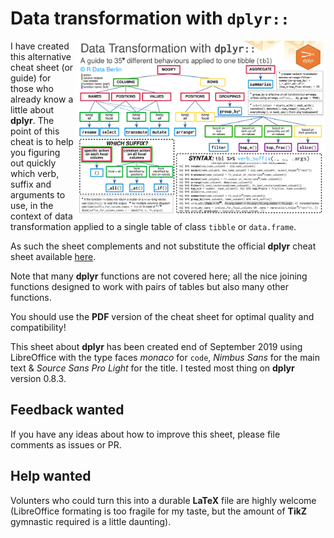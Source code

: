 # Data transformation with ``dplyr::``
<img src="pngs/dplyr_guide_for_one_table.png" width=400 height=283 align="right"/>

I have created this alternative cheat sheet (or guide) for those who already know a little about __dplyr__. The point of this cheat is to help you figuring out quickly which verb, suffix and arguments to use, in the context of data transformation applied to a single table of class ``tibble`` or ``data.frame``.

As such the sheet complements and not substitute the official __dplyr__ cheat sheet available [here](https://github.com/rstudio/cheatsheets).

Note that many __dplyr__ functions are not covered here; all the nice joining functions designed to work with pairs of tables but also many other functions.

You should use the __PDF__ version of the cheat sheet for optimal quality and compatibility!

This sheet about __dplyr__ has been created end of September 2019 using LibreOffice with the type faces _monaco_ for ``code``, _Nimbus Sans_ for the main text & _Source Sans Pro Light_ for the title. I tested most thing on __dplyr__ version 0.8.3.

## Feedback wanted

If you have any ideas about how to improve this sheet, please file comments as issues or PR.

## Help wanted

Volunters who could turn this into a durable __LaTeX__ file are highly welcome (LibreOffice formating is too fragile for my taste, but the amount of __TikZ__ gymnastic required is a little daunting).

